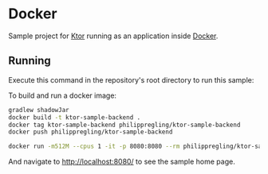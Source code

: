 # Docker

Sample project for [Ktor](http://ktor.io) running as an application
inside [Docker](https://www.docker.com/).


## Running

Execute this command in the repository's root directory to run this sample:

To build and run a docker image:

```bash
gradlew shadowJar
docker build -t ktor-sample-backend .
docker tag ktor-sample-backend philippregling/ktor-sample-backend
docker push philippregling/ktor-sample-backend

docker run -m512M --cpus 1 -it -p 8080:8080 --rm philippregling/ktor-sample-backend
```
 
And navigate to [http://localhost:8080/](http://localhost:8080/) to see the sample home page.  

